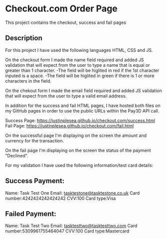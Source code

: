 # Checkout.com Order Page

This project contains the checkout, success and fail pages

## Description

For this project I have used the following languages HTML, CSS and JS.

On the checkout form I made the name field required and added JS validation that will expect from the user to type a name that is equal or greater than 1 character.
	-The field will be higlited in red if the 1st character inputed is a space.
	-The field will be higlited in green if there is 1 or more characters in the field.

On the chekout form I made the email field required and added JS validation that will expect from the user to type a valid email address.

In addition for the success and fail HTML pages, I have hosted both files on my GitHub pages in order to use the public URLs within the Pay3D API call.

Success Page: https://justinplesea.github.io/checkout.com/success.html
Fail Page: https://justinplesea.github.io/checkout.com/fail.html

On the successful page I'm displaying on the screen the amount and currency for the transaction.

On the fail page I'm displaying on the screen the status of the payment "Declined".

For my validation I have used the following information/test card details:

Success Payment:
------------------
Name: Task Test One
Email: tasktestone@tasktestone.co.uk
Card number:4242424242424242
CVV:100
Card type:Visa


Failed Payment:
------------------
Name: Task Test Two
Email: tasktesttwo@tasktesttwo.com
Card number:5309961755464047
CVV:100
Card type:Mastercard